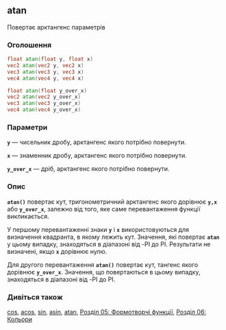 ## atan
Повертає арктангенс параметрів

### Оголошення
```glsl
float atan(float y, float x)  
vec2 atan(vec2 y, vec2 x)  
vec3 atan(vec3 y, vec3 x)  
vec4 atan(vec4 y, vec4 x)

float atan(float y_over_x)  
vec2 atan(vec2 y_over_x)  
vec3 atan(vec3 y_over_x)  
vec4 atan(vec4 y_over_x)
```

### Параметри
**```y```** — чисельник дробу, арктангенс якого потрібно повернути.

**```x```** — знаменник дробу, арктангенс якого потрібно повернути.

**```y_over_x```** — дріб, арктангенс якого потрібно повернути.

### Опис
**```atan()```** повертає кут, тригонометричний арктангенс якого дорівнює **`y,x`** або **`y_over_x`**, залежно від того, яке саме перевантаження функції викликається.

У першому перевантаженні знаки **`y`** і **`x`** використовуються для визначення квадранта, в якому лежить кут. Значення, які повертає **`atan`** у цьому випадку, знаходяться в діапазоні від -PI до PI. Результати не визначені, якщо **`x`** дорівнює нулю.

Для другого перевантаження **```atan()```** повертає кут, тангенс якого дорівнює **```y_over_x```**. Значення, що повертаються в цьому випадку, знаходяться в діапазоні від -PI до PI.

### Дивіться також
[cos](/glossary/?lan=ua&search=cos), [acos](/glossary/?lan=ua&search=acos), [sin](/glossary/?lan=ua&search=sin), [asin](/glossary/?lan=ua&search=asin), [atan](/glossary/?lan=ua&search=atan), [Розділ 05: Формотворчі функції](/05/?lan=ua), [Розділ 06: Кольори](/06/?lan=ua)
